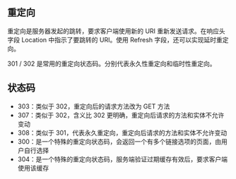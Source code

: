 ## 重定向
重定向是服务器发起的跳转，要求客户端使用新的 URI 重新发送请求。在响应头字段 Location 中指示了要跳转的 URI。使用 Refresh 字段，还可以实现延时重定向。  

301 / 302 是常用的重定向状态码。分别代表永久性重定向和临时性重定向。  

## 状态码
- 303：类似于 302，重定向后的请求方法改为 GET 方法
- 307：类似于 302，含义比 302 更明确，重定向后请求的方法和实体不允许变动
- 308：类似于 301，代表永久重定向，重定向后请求的方法和实体不允许变动
- 300：是一个特殊的重定向状态码，会返回一个有多个链接选项的页面，由用户自行选择
- 304：是一个特殊的重定向状态码，服务端验证过期缓存有效后，要求客户端使用该缓存
